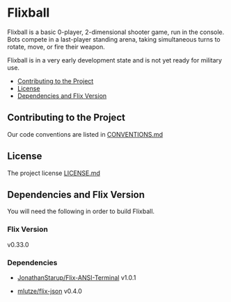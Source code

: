 # Flixball

Flixball is a basic 0-player, 2-dimensional shooter game,
run in the console.
Bots compete in a last-player standing arena, taking simultaneous turns to rotate, move, or fire their weapon.

Flixball is in a very early development state and is not yet ready
for military use.

* [Contributing to the Project](#contributing-to-the-project)
* [License](#license)
* [Dependencies and Flix Version](#dependencies-and-flix-version)

## Contributing to the Project
Our code conventions are listed in [CONVENTIONS.md](./CONVENTIONS.md)

## License
The project license [LICENSE.md](./LICENSE.md)

## Dependencies and Flix Version
You will need the following in order to build Flixball.

### Flix Version
v0.33.0

### Dependencies

* [JonathanStarup/Flix-ANSI-Terminal](https://github.com/JonathanStarup/Flix-ANSI-Terminal) v1.0.1

* [mlutze/flix-json](https://github.com/mlutze/flix-json) v0.4.0
